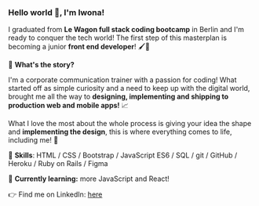 ### Hello world 👋, I'm Iwona!

I graduated from **Le Wagon full stack coding bootcamp** in Berlin and I'm ready to conquer the tech world! The first step of this masterplan is becoming a junior **front end developer**! 🖌️🎨 

🔶 **What's the story?**

I'm a corporate communication trainer with a passion for coding! What started off as simple curiosity and a need to keep up with the digital world, brought me all the way to **designing, implementing and shipping to production web and mobile apps!** 📈

What I love the most about the whole process is giving your idea the shape and **implementing the design**, this is where everything comes to life, including me! 🌱

🔶 **Skills**: HTML / CSS / Bootstrap / JavaScript ES6 / SQL / git / GitHub / Heroku / Ruby on Rails / Figma

🔶 **Currently learning:** more JavaScript and React! 

👉 Find me on LinkedIn: [here](www.linkedin.com/in/behnke-iwona)
